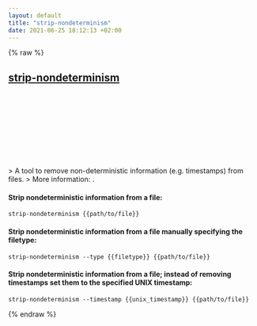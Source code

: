 ```yaml
---
layout: default
title: "strip-nondeterminism"
date: 2021-06-25 18:12:13 +02:00
---
```

{% raw %}
<h2 id="strip-nondeterminism">
  <a href="/en/common/strip-nondeterminism.html">strip-nondeterminism</a> <a href="#strip-nondeterminism"><svg class="icon">
    <use href="/assets/images/unicode_sprite.svg#link" />
  </svg></a>
</h2>
> A tool to remove non-deterministic information (e.g. timestamps) from files.
> More information: <https://salsa.debian.org/reproducible-builds/strip-nondeterminism>.

#### Strip nondeterministic information from a file:
```shell
strip-nondeterminism {{path/to/file}}
```
#### Strip nondeterministic information from a file manually specifying the filetype:
```shell
strip-nondeterminism --type {{filetype}} {{path/to/file}}
```
#### Strip nondeterministic information from a file; instead of removing timestamps set them to the specified UNIX timestamp:
```shell
strip-nondeterminism --timestamp {{unix_timestamp}} {{path/to/file}}
```
{% endraw %}